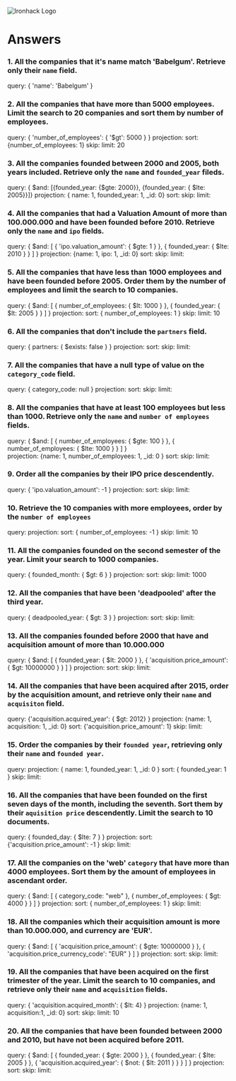 ![Ironhack Logo](https://i.imgur.com/1QgrNNw.png)

# Answers

### 1. All the companies that it's name match 'Babelgum'. Retrieve only their `name` field.

query: {
  'name': 'Babelgum'
}

### 2. All the companies that have more than 5000 employees. Limit the search to 20 companies and sort them by **number of employees**.

query:  {
  'number_of_employees': {
    '$gt': 5000
  }
}
projection: 
sort: {number_of_employees: 1}
skip: 
limit: 20

### 3. All the companies founded between 2000 and 2005, both years included. Retrieve only the `name` and `founded_year` fileds.

query: { $and: [{founded_year: {$gte: 2000}}, {founded_year: { $lte: 2005}}]}
projection: { name: 1, founded_year: 1, _id: 0}
sort: 
skip: 
limit: 

### 4. All the companies that had a Valuation Amount of more than 100.000.000 and have been founded before 2010. Retrieve only the `name` and `ipo` fields.

query: { $and: [ { 'ipo.valuation_amount': { $gte: 1 } }, { founded_year: { $lte: 2010 } } ] }
projection: {name: 1, ipo: 1, _id: 0}
sort: 
skip: 
limit: 

### 5. All the companies that have less than 1000 employees and have been founded before 2005. Order them by the number of employees and limit the search to 10 companies.

query: { $and: [ { number_of_employees: { $lt: 1000 } }, { founded_year: { $lt: 2005 } } ] }
projection: 
sort: { number_of_employees: 1 }
skip: 
limit: 10

### 6. All the companies that don't include the `partners` field.

query:  { partners: { $exists: false } }
projection: 
sort: 
skip: 
limit: 

### 7. All the companies that have a null type of value on the `category_code` field.

query: { category_code: null }
projection: 
sort: 
skip: 
limit: 

### 8. All the companies that have at least 100 employees but less than 1000. Retrieve only the `name` and `number of employees` fields.

query:  { $and: [ { number_of_employees: { $gte: 100 } }, { number_of_employees: { $lte: 1000 } } ] }   
projection: {name: 1, number_of_employees: 1, _id: 0 }
sort: 
skip: 
limit: 

### 9. Order all the companies by their IPO price descendently.

query: { 'ipo.valuation_amount': -1 }
projection: 
sort: 
skip: 
limit: 

### 10. Retrieve the 10 companies with more employees, order by the `number of employees`

query: 
projection: 
sort: { number_of_employees: -1 }
skip: 
limit: 10

### 11. All the companies founded on the second semester of the year. Limit your search to 1000 companies.

query: { founded_month: { $gt: 6 } }
projection: 
sort: 
skip: 
limit: 1000

### 12. All the companies that have been 'deadpooled' after the third year.

query: { deadpooled_year: { $gt: 3 } }
projection: 
sort: 
skip: 
limit: 

### 13. All the companies founded before 2000 that have and acquisition amount of more than 10.000.000

query: { $and: [ { founded_year: { $lt: 2000 } }, { 'acquisition.price_amount': { $gt: 10000000 } } ] }
projection: 
sort: 
skip: 
limit: 

### 14. All the companies that have been acquired after 2015, order by the acquisition amount, and retrieve only their `name` and `acquisiton` field.

query: {'acquisition.acquired_year': { $gt: 2012} }
projection: {name: 1, acquisition: 1, _id: 0}
sort: {'acquisition.price_amount': 1}
skip: 
limit: 

### 15. Order the companies by their `founded year`, retrieving only their `name` and `founded year`.

query: 
projection: { name: 1, founded_year: 1, _id: 0 }
sort: { founded_year: 1 }
skip: 
limit: 

### 16. All the companies that have been founded on the first seven days of the month, including the seventh. Sort them by their `aquisition price` descendently. Limit the search to 10 documents.

query: { founded_day: { $lte: 7 } }
projection: 
sort: {'acquisition.price_amount': -1 }
skip: 
limit: 

### 17. All the companies on the 'web' `category` that have more than 4000 employees. Sort them by the amount of employees in ascendant order.

query:  { $and: [ { category_code: "web" }, { number_of_employees: { $gt: 4000 } } ] }
projection: 
sort: { number_of_employees: 1 }
skip: 
limit: 

### 18. All the companies which their acquisition amount is more than 10.000.000, and currency are 'EUR'.

query:  { $and: [ { 'acquisition.price_amount': { $gte: 10000000 } }, { 'acquisition.price_currency_code': "EUR"  } ] }
projection: 
sort: 
skip: 
limit: 

### 19. All the companies that have been acquired on the first trimester of the year. Limit the search to 10 companies, and retrieve only their `name` and `acquisition` fields.

query: { 'acquisition.acquired_month': { $lt: 4} }
projection: {name: 1, acquisition:1, _id: 0}
sort: 
skip: 
limit: 10

### 20. All the companies that have been founded between 2000 and 2010, but have not been acquired before 2011.

query:  { $and: [ { founded_year: { $gte: 2000 } }, { founded_year: { $lte: 2005 } }, { 'acquisition.acquired_year': { $not: { $lt: 2011 } } } ] }
projection: 
sort: 
skip: 
limit: 
